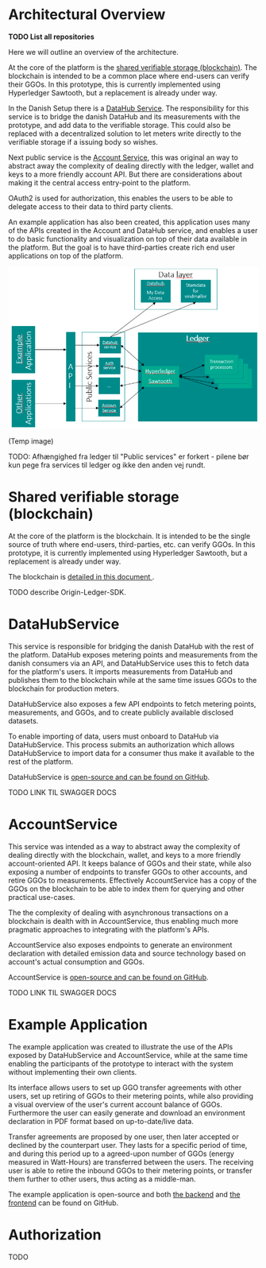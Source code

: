 


<!-- Background
Base design goals

architectural design
- blockchain
- distributed setup
- wallets
- measurements
- ggo

- account service
- architectural view -->



# Architectural Overview

**TODO List all repositories**

Here we will outline an overview of the architecture.

At the core of the platform is the [shared verifiable storage (blockchain)](blockchain-protocols.md). The blockchain is intended to be a common place where end-users can verify their GGOs. In this prototype, this is currently implemented using Hyperledger Sawtooth, but a replacement is already under way.

In the Danish Setup there is a [DataHub Service](#datahub-service). The responsibility for this service is to bridge the danish DataHub and its measurements with the prototype, and add data to the verifiable storage. This could also be replaced with a decentralized solution to let meters write directly to the verifiable storage if a issuing body so wishes.

Next public service is the [Account Service](#account-service), this was original an way to abstract away the complexity of dealing directly with the ledger, wallet and keys to a more friendly account API. But there are considerations about making it the central access entry-point to the platform. 

OAuth2 is used for authorization, this enables the users to be able to delegate access to their data to third party clients.

An example application has also been created, this application uses many of the APIs created in the Account and DataHub service, and enables a user to do basic functionality and visualization on top of their data available in the platform. But the goal is to have third-parties create rich end user applications on top of the platform.


![Archictechtural overview](figures/arch-overview.png)

(Temp image)

TODO: Afhængighed fra ledger til "Public services" er forkert - pilene bør kun pege fra services til ledger og ikke den anden vej rundt.

# <a id="datahub-service">Shared verifiable storage (blockchain)</a>

At the core of the platform is the blockchain. It is intended to be the single source of truth where end-users, third-parties, etc. can verify GGOs. In this prototype, it is currently implemented using Hyperledger Sawtooth, but a replacement is already under way.

The blockchain is [detailed in this document ](blockchain-protocols.md).

TODO describe Origin-Ledger-SDK.

# <a id="datahub-service">DataHubService</a>

This service is responsible for bridging the danish DataHub with the rest of the platform. DataHub exposes metering points and measurements from the danish consumers via an API, and DataHubService uses this to fetch data for the platform's users. It imports measurements from DataHub and publishes them to the blockchain while at the same time issues GGOs to the blockchain for production meters.

DataHubService also exposes a few API endpoints to fetch metering points, measurements, and GGOs, and to create publicly available disclosed datasets.

To enable importing of data, users must onboard to DataHub via DataHubService. This process submits an authorization which allows DataHubService to import data for a consumer thus make it available to the rest of the platform.

DataHubService is [open-source and can be found on GitHub](https://github.com/project-origin/datahub-service).

TODO LINK TIL SWAGGER DOCS

# <a id="account-service">AccountService</a>

This service was intended as a way to abstract away the complexity of dealing directly with the blockchain, wallet, and keys to a more friendly account-oriented API. It keeps balance of GGOs and their state, while also exposing a number of endpoints to transfer GGOs to other accounts, and retire GGOs to measurements. Effectively AccountService has a copy of the GGOs on the blockchain to be able to index them for querying and other practical use-cases.

The the complexity of dealing with asynchronous transactions on a blockchain is dealth with in AccountService, thus enabling much more pragmatic approaches to integrating with the platform's APIs.

AccountService also exposes endpoints to generate an environment declaration with detailed emission data and source technology based on account's actual consumption and GGOs.

AccountService is [open-source and can be found on GitHub](https://github.com/project-origin/account-service).

TODO LINK TIL SWAGGER DOCS

# <a id="account-service">Example Application</a>

The example application was created to illustrate the use of the APIs exposed by DataHubService and AccountService, while at the same time enabling the participants of the prototype to interact with the system without implementing their own clients.

Its interface allows users to set up GGO transfer agreements with other users, set up retiring of GGOs to their metering points, while also providing a visual overview of the user's current account balance of GGOs. Furthermore the user can easily generate and download an environment declaration in PDF format based on up-to-date/live data.

Transfer agreements are proposed by one user, then later accepted or declined by the counterpart user. They lasts for a specific period of time, and during this period up to a agreed-upon number of GGOs (energy measured in Watt-Hours) are transferred between the users. The receiving user is able to retire the inbound GGOs to their metering points, or transfer them further to other users, thus acting as a middle-man.

The example application is open-source and both [the backend](https://github.com/project-origin/example-backend) and [the frontend](https://github.com/project-origin/example-frontend) can be found on GitHub.

# <a id="account-service">Authorization</a>

TODO

<!-- 

[Measurements](measurements.md)


[GGO](ggo.md)




- blockchain
- distributed setup
- wallets
- measurements
- ggo -->
